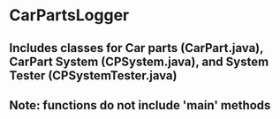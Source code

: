 # CarPartsLogger

## Includes classes for Car parts (CarPart.java), CarPart System (CPSystem.java), and System Tester (CPSystemTester.java)

## Note: functions do not include 'main' methods